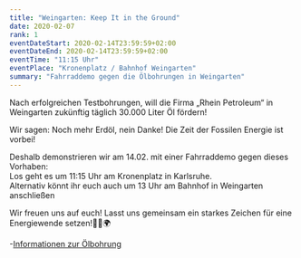 ```yaml
---
title: "Weingarten: Keep It in the Ground"
date: 2020-02-07
rank: 1
eventDateStart: 2020-02-14T23:59:59+02:00
eventDateEnd: 2020-02-14T23:59:59+02:00
eventTime: "11:15 Uhr"
eventPlace: "Kronenplatz / Bahnhof Weingarten"
summary: "Fahrraddemo gegen die Ölbohrungen in Weingarten"
---
```


Nach erfolgreichen Testbohrungen, will die Firma „Rhein Petroleum“ in Weingarten zukünftig täglich 30.000 Liter Öl fördern!

Wir sagen: Noch mehr Erdöl, nein Danke! Die Zeit der Fossilen Energie ist vorbei!

Deshalb demonstrieren wir am 14.02. mit einer Fahrraddemo gegen dieses Vorhaben:  
Los geht es um 11:15 Uhr am Kronenplatz in Karlsruhe.  
Alternativ könnt ihr euch auch um 13 Uhr am Bahnhof in Weingarten anschließen

Wir freuen uns auf euch!
Lasst uns gemeinsam ein starkes Zeichen für eine Energiewende setzen!✊🏼🌍

-[Informationen zur Ölbohrung](/Informationen-Weingarten.pdf)
